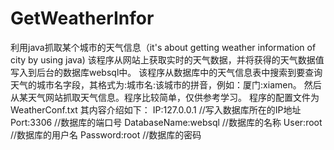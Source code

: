 # GetWeatherInfor
利用java抓取某个城市的天气信息（it's about getting weather information of  city by using java)
该程序从网站上获取实时的天气数据，并将获得的天气数据值写入到后台的数据库websql中。
该程序从数据库中的天气信息表中搜索到要查询天气的城市名字段，其格式为:城市名:该城市的拼音，例如：厦门:xiamen。
然后从某天气网站抓取天气信息。程序比较简单，仅供参考学习。
程序的配置文件为WeatherConf.txt
其内容介绍如下：
IP:127.0.0.1			    //写入数据库所在的IP地址
Port:3306         			//数据库的端口号
DatabaseName:websql     //数据库的名称
User:root        //数据库的用户名
Password:root     //数据库的密码
